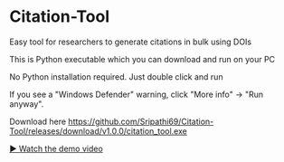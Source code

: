 # Citation-Tool
Easy tool for researchers to generate citations in bulk using DOIs

This is Python executable which you can download and run on your PC

No Python installation required. Just double click and run

If you see a "Windows Defender" warning, click "More info" → "Run anyway".

Download here https://github.com/Sripathi69/Citation-Tool/releases/download/v1.0.0/citation_tool.exe


[▶️ Watch the demo video](media/cittool.mp4)
